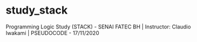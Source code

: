 # study_stack
Programming Logic Study (STACK) - SENAI FATEC BH | Instructor: Claudio Iwakami | PSEUDOCODE - 17/11/2020
